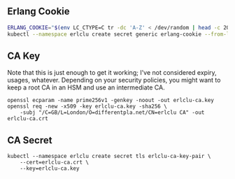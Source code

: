 ## Erlang Cookie

```bash
ERLANG_COOKIE="$(env LC_CTYPE=C tr -dc 'A-Z' < /dev/random | head -c 20)"
kubectl --namespace erlclu create secret generic erlang-cookie --from-literal=cookie="$ERLANG_COOKIE"
```

## CA Key

Note that this is just enough to get it working; I've not considered expiry, usages, whatever. Depending on your
security policies, you might want to keep a root CA in an HSM and use an intermediate CA.

```
openssl ecparam -name prime256v1 -genkey -noout -out erlclu-ca.key
openssl req -new -x509 -key erlclu-ca.key -sha256 \
    -subj "/C=GB/L=London/O=differentpla.net/CN=erlclu CA" -out erlclu-ca.crt
```

## CA Secret

```
kubectl --namespace erlclu create secret tls erlclu-ca-key-pair \
    --cert=erlclu-ca.crt \
    --key=erlclu-ca.key
```
